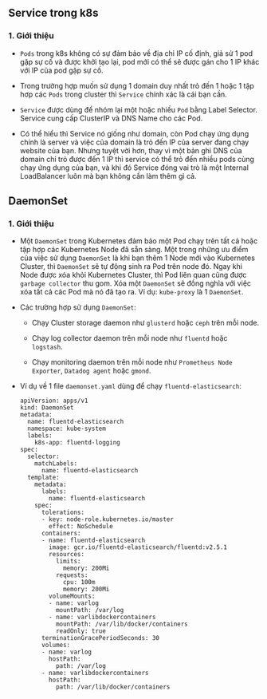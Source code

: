 ## Service trong k8s

### 1. Giới thiệu

- `Pods` trong k8s không có sự đảm bảo về địa chỉ IP cố định, giả sử 1 pod gặp sự cố và được khởi tạo lại, pod mới có thể sẽ được gán cho 1 IP khác với IP của pod gặp sự cố. 

- Trong trường hợp muốn sử dụng 1 domain duy nhất trỏ đến 1 hoặc 1 tập hơp  các `Pods`  trong cluster thì `Service` chính xác là cái bạn cần.

- `Service` được dùng để nhóm lại một hoặc nhiều `Pod` bằng Label Selector. Service cung cấp ClusterIP và DNS Name cho các Pod.

- Có thể hiểu thì Service nó giống như domain, còn Pod chạy ứng dụng chính là server và việc của domain là trỏ đến IP của server đang chạy website của bạn. Nhưng tuyệt vời hơn, thay vì một bản ghi DNS của domain chỉ trỏ được đến 1 IP thì service có thể trỏ đến nhiều pods cùng chạy ứng dụng của bạn, và khi đó Service đóng vai trò là một Internal LoadBalancer luôn mà bạn không cần làm thêm gì cả.


## DaemonSet

### 1. Giới thiệu

- Một `DaemonSet` trong Kubernetes đảm bảo một Pod chạy trên tất cả hoặc tập hợp các Kubernetes Node đã sẵn sàng. Một trong những ưu điểm của việc sử dụng `DaemonSet` là khi bạn thêm 1 Node mới vào Kubernetes Cluster, thì `DaemonSet` sẽ tự động sinh ra Pod trên node đó. Ngay khi Node được xóa khỏi Kubernetes Cluster, thì Pod liên quan cũng được `garbage collector` thu gom. Xóa một `DaemonSet` sẽ đồng nghĩa với việc xóa tất cả các Pod mà nó đã tạo ra. Ví dụ: `kube-proxy` là 1 `DaemonSet`. 

- Các trường hợp sử dụng `DaemonSet`:
	
	* Chạy Cluster storage daemon như `glusterd` hoặc `ceph` trên mỗi node.
	
	* Chạy log collector daemon trên mỗi node như `fluentd` hoặc `logstash`.
	
	* Chạy monitoring daemon trên mỗi node như `Prometheus Node Exporter`, `Datadog agent` hoặc `gmond`.
	
- Ví dụ về 1 file `daemonset.yaml` dùng để chạy `fluentd-elasticsearch`:

  ```
  apiVersion: apps/v1
  kind: DaemonSet
  metadata:
    name: fluentd-elasticsearch
    namespace: kube-system
    labels:
      k8s-app: fluentd-logging
  spec:
    selector:
      matchLabels:
        name: fluentd-elasticsearch
    template:
      metadata:
        labels:
          name: fluentd-elasticsearch
      spec:
        tolerations:
        - key: node-role.kubernetes.io/master
          effect: NoSchedule
        containers:
        - name: fluentd-elasticsearch
          image: gcr.io/fluentd-elasticsearch/fluentd:v2.5.1
          resources:
            limits:
              memory: 200Mi
            requests:
              cpu: 100m
              memory: 200Mi
          volumeMounts:
          - name: varlog
            mountPath: /var/log
          - name: varlibdockercontainers
            mountPath: /var/lib/docker/containers
            readOnly: true
        terminationGracePeriodSeconds: 30
        volumes:
        - name: varlog
          hostPath:
            path: /var/log
        - name: varlibdockercontainers
          hostPath:
            path: /var/lib/docker/containers
  ```
	


